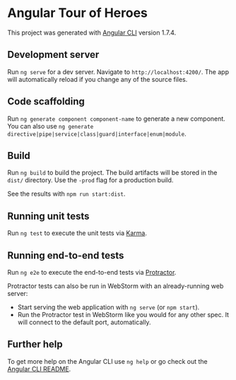 # Angular Tour of Heroes

This project was generated with [Angular CLI](https://github.com/angular/angular-cli) version 1.7.4.


## Development server

Run `ng serve` for a dev server. Navigate to `http://localhost:4200/`.
The app will automatically reload if you change any of the source files.


## Code scaffolding

Run `ng generate component component-name` to generate a new component.
You can also use `ng generate directive|pipe|service|class|guard|interface|enum|module`.


## Build

Run `ng build` to build the project. 
The build artifacts will be stored in the `dist/` directory. 
Use the `-prod` flag for a production build.

See the results with `npm run start:dist`.


## Running unit tests

Run `ng test` to execute the unit tests via [Karma](https://karma-runner.github.io).


## Running end-to-end tests

Run `ng e2e` to execute the end-to-end tests via [Protractor](http://www.protractortest.org/).

Protractor tests can also be run in WebStorm with an already-running web server:

- Start serving the web application with `ng serve` (or `npm start`).
- Run the Protractor test in WebStorm like you would for any other spec.  It will connect to the default port, automatically.


## Further help

To get more help on the Angular CLI use `ng help` or go check out the [Angular CLI README](https://github.com/angular/angular-cli/blob/master/README.md).

